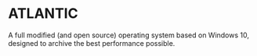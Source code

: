 # ATLANTIC
A full modified (and open source) operating system based on Windows 10, designed to archive the best performance possible.